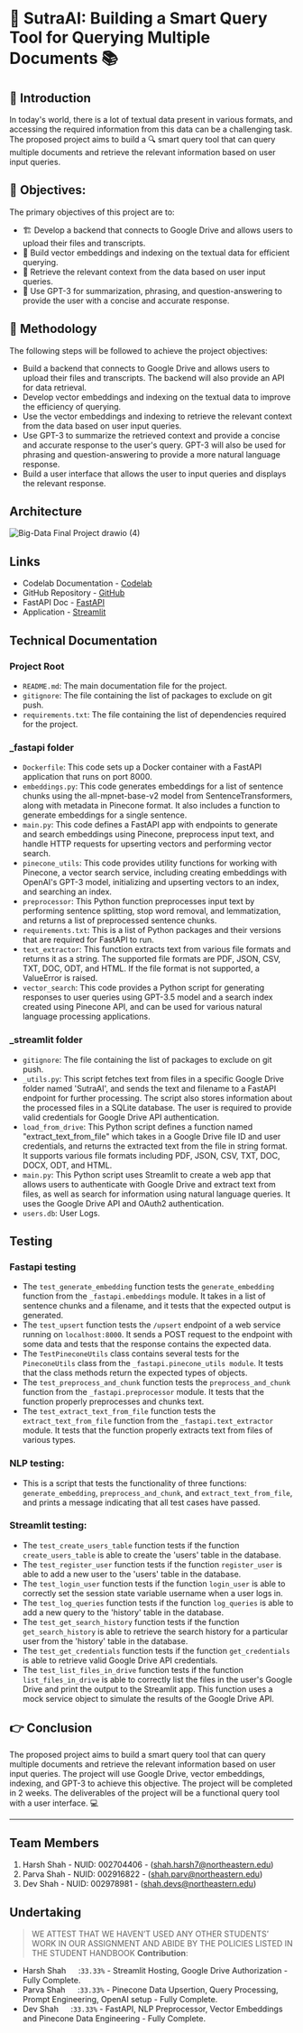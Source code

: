 # 🚀 SutraAI: Building a Smart Query Tool for Querying Multiple Documents 📚

## 👋 Introduction
In today's world, there is a lot of textual data present in various formats, and accessing the required information from this data can be a challenging task. The proposed project aims to build a 🔍 smart query tool that can query multiple documents and retrieve the relevant information based on user input queries.

## 🎯 Objectives:
The primary objectives of this project are to:
- 🏗️ Develop a backend that connects to Google Drive and allows users to upload their files and transcripts.
- 🤖 Build vector embeddings and indexing on the textual data for efficient querying.
- 🔎 Retrieve the relevant context from the data based on user input queries.
- 🧠 Use GPT-3 for summarization, phrasing, and question-answering to provide the user with a concise and accurate response.

## 📝 Methodology
The following steps will be followed to achieve the project objectives:
- Build a backend that connects to Google Drive and allows users to upload their files and transcripts. The backend will also provide an API for data retrieval.
- Develop vector embeddings and indexing on the textual data to improve the efficiency of querying.
- Use the vector embeddings and indexing to retrieve the relevant context from the data based on user input queries.
- Use GPT-3 to summarize the retrieved context and provide a concise and accurate response to the user's query. GPT-3 will also be used for phrasing and question-answering to provide a more natural language response.
- Build a user interface that allows the user to input queries and displays the relevant response.

##  Architecture
![Big-Data Final Project drawio (4)](https://user-images.githubusercontent.com/114712818/235258015-385382e0-9e88-4820-a107-6bd98dc9f434.png)


## Links
* Codelab Documentation - [Codelab](https://codelabs-preview.appspot.com/?file_id=1D1PtKea5EFGK7fB0Pct4My99E5_3xuOsEsCMHKwImgk#0)
* GitHub Repository - [GitHub](https://github.com/BigDataIA-Spring2023-Team-12/SutraAI)
* FastAPI Doc - [FastAPI](http://54.86.128.1:8000/docs)
* Application - [Streamlit](https://bigdataia-spring2023-team-12-sutraai-streamlit-main-soxlc4.streamlit.app/)

##  Technical Documentation
### Project Root
- `README.md`: The main documentation file for the project.
- `gitignore`: The file containing the list of packages to exclude on git push.
- `requirements.txt`: The file containing the list of dependencies required for the project.

### _fastapi folder
- `Dockerfile`: This code sets up a Docker container with a FastAPI application that runs on port 8000.
- `embeddings.py`: This code generates embeddings for a list of sentence chunks using the all-mpnet-base-v2 model from SentenceTransformers, along with metadata in Pinecone format. It also includes a function to generate embeddings for a single sentence.
- `main.py`: This code defines a FastAPI app with endpoints to generate and search embeddings using Pinecone, preprocess input text, and handle HTTP requests for upserting vectors and performing vector search.
- `pinecone_utils`: This code provides utility functions for working with Pinecone, a vector search service, including creating embeddings with OpenAI's GPT-3 model, initializing and upserting vectors to an index, and searching an index.
- `preprocessor`: This Python function preprocesses input text by performing sentence splitting, stop word removal, and lemmatization, and returns a list of preprocessed sentence chunks.
- `requirements.txt`: This is a list of Python packages and their versions that are required for FastAPI to run.
- `text_extractor`: This function extracts text from various file formats and returns it as a string. The supported file formats are PDF, JSON, CSV, TXT, DOC, ODT, and HTML. If the file format is not supported, a ValueError is raised.
- `vector_search`: This code provides a Python script for generating responses to user queries using GPT-3.5 model and a search index created using Pinecone API, and can be used for various natural language processing applications.

### _streamlit folder
- `gitignore`: The file containing the list of packages to exclude on git push.
- `_utils.py`: This script fetches text from files in a specific Google Drive folder named 'SutraAI', and sends the text and filename to a FastAPI endpoint for further processing. The script also stores information about the processed files in a SQLite database. The user is required to provide valid credentials for Google Drive API authentication.
- `load_from_drive`: This Python script defines a function named "extract_text_from_file" which takes in a Google Drive file ID and user credentials, and returns the extracted text from the file in string format. It supports various file formats including PDF, JSON, CSV, TXT, DOC, DOCX, ODT, and HTML.
- `main.py`: This Python script uses Streamlit to create a web app that allows users to authenticate with Google Drive and extract text from files, as well as search for information using natural language queries. It uses the Google Drive API and OAuth2 authentication.
- `users.db`: User Logs.

## Testing
### Fastapi testing
- The `test_generate_embedding` function tests the `generate_embedding` function from the `_fastapi.embeddings` module. It takes in a list of sentence chunks and a filename, and it tests that the expected output is generated.
- The `test_upsert` function tests the `/upsert` endpoint of a web service running on `localhost:8000`. It sends a POST request to the endpoint with some data and tests that the response contains the expected data.
- The `TestPineconeUtils` class contains several tests for the `PineconeUtils` class from the `_fastapi.pinecone_utils module`. It tests that the class methods return the expected types of objects.
- The `test_preprocess_and_chunk` function tests the `preprocess_and_chunk` function from the `_fastapi.preprocessor` module. It tests that the function properly preprocesses and chunks text.
- The `test_extract_text_from_file` function tests the `extract_text_from_file` function from the `_fastapi.text_extractor` module. It tests that the function properly extracts text from files of various types.

### NLP testing:
- This is a script that tests the functionality of three functions: `generate_embedding`, `preprocess_and_chunk`, and `extract_text_from_file`, and prints a message indicating that all test cases have passed. 

### Streamlit testing:
- The `test_create_users_table` function tests if the function `create_users_table` is able to create the 'users' table in the database.
- The `test_register_user` function tests if the function `register_user` is able to add a new user to the 'users' table in the database.
- The `test_login_user` function tests if the function `login_user` is able to correctly set the session state variable username when a user logs in.
- The `test_log_queries` function tests if the function `log_queries` is able to add a new query to the 'history' table in the database.
- The `test_get_search_history` function tests if the function `get_search_history` is able to retrieve the search history for a particular user from the 'history' table in the database.
- The `test_get_credentials` function tests if the function `get_credentials` is able to retrieve valid Google Drive API credentials.
- The `test_list_files_in_drive` function tests if the function `list_files_in_drive` is able to correctly list the files in the user's Google Drive and print the output to the Streamlit app. This function uses a mock service object to simulate the results of the Google Drive API.






## 👉 Conclusion
The proposed project aims to build a smart query tool that can query multiple documents and retrieve the relevant information based on user input queries. The project will use Google Drive, vector embeddings, indexing, and GPT-3 to achieve this objective. The project will be completed in 2 weeks. The deliverables of the project will be a functional query tool with a user interface. 💻




---
## Team Members
1. Harsh Shah - NUID: 002704406 - (shah.harsh7@northeastern.edu)
2. Parva Shah - NUID: 002916822 - (shah.parv@northeastern.edu)
3. Dev Shah - NUID: 002978981 - (shah.devs@northeastern.edu)



## Undertaking

> WE ATTEST THAT WE HAVEN’T USED ANY OTHER STUDENTS’ WORK IN OUR ASSIGNMENT AND ABIDE BY THE POLICIES LISTED IN THE STUDENT HANDBOOK
**Contribution**: 
*   Harsh Shah &emsp; :`33.33%` - Streamlit Hosting, Google Drive Authorization - Fully Complete.
*   Parva Shah &emsp; :`33.33%` - Pinecone Data Upsertion, Query Processing, Prompt Engineering, OpenAI setup - Fully Complete. 
*   Dev Shah &emsp;   :`33.33%` - FastAPI, NLP Preprocessor, Vector Embeddings and Pinecone Data Engineering - Fully Complete.
